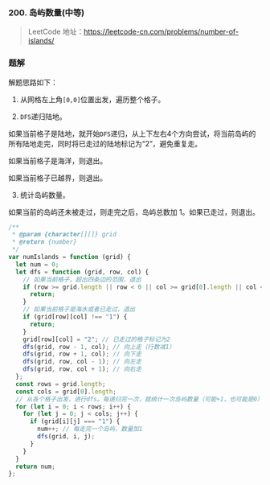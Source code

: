 ### 200. 岛屿数量(中等)

> LeetCode 地址：https://leetcode-cn.com/problems/number-of-islands/

### 题解

解题思路如下：

1. 从网格左上角`[0,0]`位置出发，遍历整个格子。

2. `DFS`递归陆地。

如果当前格子是陆地，就开始`DFS`递归，从上下左右4个方向尝试，将当前岛屿的所有陆地走完，同时将已走过的陆地标记为“2”，避免重复走。

如果当前格子是海洋，则退出。

如果当前格子已越界，则退出。

3. 统计岛屿数量。

如果当前的岛屿还未被走过，则走完之后，岛屿总数加 1。如果已走过，则退出。

```js
/**
 * @param {character[][]} grid
 * @return {number}
 */
var numIslands = function (grid) {
  let num = 0;
  let dfs = function (grid, row, col) {
    // 如果当前格子，超出四条边的范围，退出
    if (row >= grid.length || row < 0 || col >= grid[0].length || col < 0) {
      return;
    }
    // 如果当前格子是海水或者已走过，退出
    if (grid[row][col] !== "1") {
      return;
    }
    grid[row][col] = "2"; // 已走过的格子标记为2
    dfs(grid, row - 1, col); // 向上走（行数减1）
    dfs(grid, row + 1, col); // 向下走
    dfs(grid, row, col - 1); // 向左走
    dfs(grid, row, col + 1); // 向右走
  };
  const rows = grid.length;
  const cols = grid[0].length;
  // 从各个格子出发，进行dfs。每递归完一次，就统计一次岛屿数量（可能+1，也可能是0）
  for (let i = 0; i < rows; i++) {
    for (let j = 0; j < cols; j++) {
      if (grid[i][j] === "1") {
        num++; // 每走完一个岛屿，数量加1
        dfs(grid, i, j);
      }
    }
  }
  return num;
};
```
